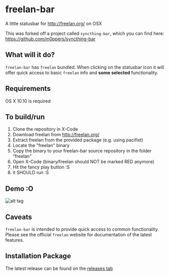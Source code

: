 freelan-bar
===========

A little statusbar for http://freelan.org/ on OSX

This was forked off a project called `syncthing-bar`, which you can find here: https://github.com/m0ppers/syncthing-bar

## What will it do?

`freelan-bar` has `freelan` bundled. When clicking on the statusbar icon it will offer quick access to basic `freelan` info and **some selected** functionality.

## Requirements

OS X 10.10 is required

## To build/run

1. Clone the repository in X-Code
2. Download freelan from http://freelan.org/
3. Extract freelan from the provided package (e.g. using pacifist)
4. Locate the "freelan" binary
5. Copy the binary to your freelan-bar source repository in the folder "freelan"
6. Open X-Code (binary/freelan should NOT be marked RED anymore)
7. Hit the fancy play button :S
8. it SHOULD run :S

## Demo :O

![alt tag](https://privacee.github.io/freelan-bar.gif)

## Caveats

`freelan-bar` is intended to provide quick access to common functionality. Please see the official `freelan` website for documentation of the latest features.

## Installation Package

The latest release can be found on the [releases tab](https://github.com/privacee/freelan-bar/releases)
